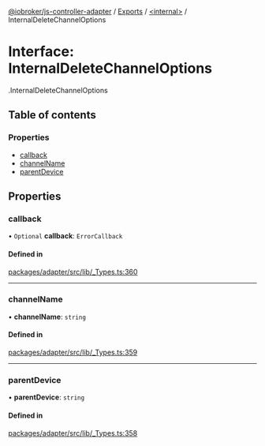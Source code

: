 [@iobroker/js-controller-adapter](../README.md) / [Exports](../modules.md) / [<internal\>](../modules/internal_.md) / InternalDeleteChannelOptions

# Interface: InternalDeleteChannelOptions

[<internal>](../modules/internal_.md).InternalDeleteChannelOptions

## Table of contents

### Properties

- [callback](internal_.InternalDeleteChannelOptions.md#callback)
- [channelName](internal_.InternalDeleteChannelOptions.md#channelname)
- [parentDevice](internal_.InternalDeleteChannelOptions.md#parentdevice)

## Properties

### callback

• `Optional` **callback**: `ErrorCallback`

#### Defined in

[packages/adapter/src/lib/_Types.ts:360](https://github.com/ioBroker/ioBroker.js-controller/blob/b556621c/packages/adapter/src/lib/_Types.ts#L360)

___

### channelName

• **channelName**: `string`

#### Defined in

[packages/adapter/src/lib/_Types.ts:359](https://github.com/ioBroker/ioBroker.js-controller/blob/b556621c/packages/adapter/src/lib/_Types.ts#L359)

___

### parentDevice

• **parentDevice**: `string`

#### Defined in

[packages/adapter/src/lib/_Types.ts:358](https://github.com/ioBroker/ioBroker.js-controller/blob/b556621c/packages/adapter/src/lib/_Types.ts#L358)
